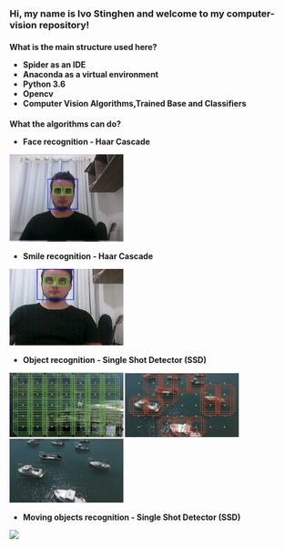<h3>Hi, my name is Ivo Stinghen and welcome to my computer-vision repository!


<h4>What is the main structure used here?

- Spider as an IDE
- Anaconda as a virtual environment
- Python 3.6
- Opencv
- Computer Vision Algorithms,Trained Base and Classifiers

<h4>What the algorithms can do?

- Face recognition - Haar Cascade
  
<img src="demonstration-images/face.jpg" width="200">

- Smile recognition - Haar Cascade 



<img src="demonstration-images/smile.gif" width="200">


- Object recognition - Single Shot Detector (SSD) 


<img src="demonstration-images/boat1.png" width="200">
<img src="demonstration-images/boat2.png" width="200">
<img src="demonstration-images/boat3.png" width="200">

- Moving objects recognition - Single Shot Detector (SSD) 

<img src="demonstration-images/dog.gif" width="400">

